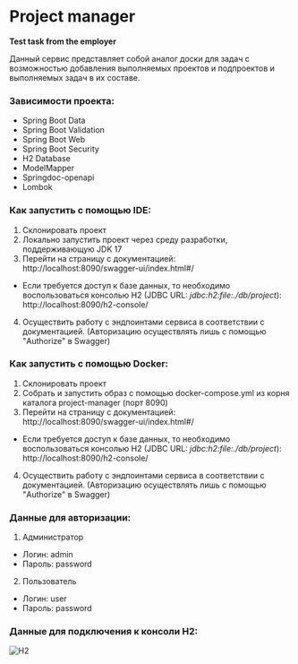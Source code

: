 # Project manager
**Test task from the employer**

Данный сервис представляет собой аналог доски для задач с возможностью добавления выполняемых проектов и подпроектов и выполняемых задач в их составе.

### **Зависимости проекта:**
* Spring Boot Data
* Spring Boot Validation
* Spring Boot Web
* Spring Boot Security
* H2 Database
* ModelMapper
* Springdoc-openapi
* Lombok

### **Как запустить  с помощью IDE:**
1. Склонировать проект
2. Локально запустить проект через среду разработки, поддерживающую JDK 17
4. Перейти на страницу с документацией: http://localhost:8090/swagger-ui/index.html#/
* Если требуется доступ к базе данных, то необходимо воспользоваться консолью H2 (JDBC URL: *jdbc:h2:file:./db/project*): http://localhost:8090/h2-console/
4. Осуществить работу с эндпоинтами сервиса в соответствии с документацией. (Авторизацию осуществлять лишь с помощью "Authorize" в Swagger)

### **Как запустить  с помощью Docker:**
1. Склонировать проект
2. Собрать и запустить образ с помощью docker-compose.yml из корня каталога project-manager (порт 8090)
4. Перейти на страницу с документацией: http://localhost:8090/swagger-ui/index.html#/
* Если требуется доступ к базе данных, то необходимо воспользоваться консолью H2 (JDBC URL: *jdbc:h2:file:./db/project*): http://localhost:8090/h2-console/
4. Осуществить работу с эндпоинтами сервиса в соответствии с документацией. (Авторизацию осуществлять лишь с помощью "Authorize" в Swagger)

### **Данные для авторизации:**
1. Администратор
* Логин: admin
* Пароль: password
2. Пользователь
* Логин: user
* Пароль: password

### **Данные для подключения к консоли H2:**

![H2](https://sun9-21.userapi.com/impg/h65OC_EgWptz47BYuPkRychn-US7jlxNFk6syA/wSSLWSS86sU.jpg?size=489x404&quality=96&sign=b86074e9b6487f46f3df9b70696ee084&type=album)
